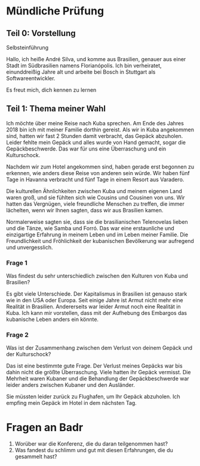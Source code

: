 # Mündliche Prüfung

## Teil 0: Vorstellung

Selbsteinführung

Hallo, ich heiße André Silva,  und komme aus Brasilien, genauer aus 
einer Stadt im Südbrasilien namens Florianópolis. Ich bin verheiratet,
einunddreißig Jahre alt und arbeite bei Bosch in Stuttgart als
Softwareentwickler.

Es freut mich, dich kennen zu lernen

## Teil 1: Thema meiner Wahl

Ich möchte über meine Reise nach Kuba sprechen. Am Ende des Jahres 2018 bin ich mit meiner Familie dorthin gereist. Als wir in Kuba angekommen sind, hatten wir fast 2 Stunden damit verbracht, das Gepäck abzuholen. Leider fehlte mein Gepäck und alles wurde von Hand gemacht, sogar die Gepäckbeschwerde. Das war für uns eine Überraschung und ein Kulturschock. 

Nachdem wir zum Hotel angekommen sind, haben gerade erst begonnen zu erkennen, wie anders diese Reise von anderen sein würde. Wir haben fünf Tage in Havanna verbracht und fünf Tage in einem Resort aus Varadero.

Die kulturellen Ähnlichkeiten zwischen Kuba und meinem eigenen Land waren groß, und sie fühlten sich wie Cousins und Cousinen von uns. Wir hatten das Vergnügen, viele freundliche Menschen zu treffen, die immer lächelten, wenn wir Ihnen sagten, dass wir aus Brasilien kamen.

Normalerweise sagten sie, dass sie die brasilianischen Telenovelas lieben und die Tänze, wie Samba und Forró. Das war eine erstaunliche und einzigartige Erfahrung in meinem Leben und im Leben meiner Familie. Die Freundlichkeit und Fröhlichkeit der kubanischen Bevölkerung war aufregend und unvergesslich.


### Frage 1
Was findest du sehr unterschiedlich zwischen den Kulturen von Kuba und Brasilien? 

Es gibt viele Unterschiede. Der Kapitalismus in Brasilien ist genauso stark wie in den USA oder Europa. Seit einige Jahre ist Armut nicht mehr eine Realität in Brasilien. Andererseits war leider Armut noch eine Realität in Kuba. Ich kann mir vorstellen, dass mit der Aufhebung des Embargos das kubanische Leben anders ein könnte.

### Frage 2
Was ist der Zusammenhang zwischen dem Verlust von deinem Gepäck und der Kulturschock?

Das ist eine bestimmte gute Frage. Der Verlust meines Gepäcks war bis dahin nicht die größte Überraschung. Viele hatten ihr Gepäck vermisst. Die Mehrheit waren Kubaner und die Behandlung der Gepäckbeschwerde war leider anders zwischen Kubaner und den Ausländer. 

Sie müssten leider zurück zu Flughafen, um Ihr Gepäck abzuholen. Ich empfing mein Gepäck im Hotel in dem nächsten Tag. 

# Fragen an Badr
1. Worüber war die Konferenz, die du daran teilgenommen hast?
2. Was fandest du schlimm und gut mit diesen Erfahrungen, die du gesammelt hast?
